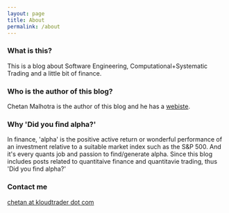 ```yaml
---
layout: page
title: About
permalink: /about
---
```


### What is this?
This is a blog about Software Engineering, Computational+Systematic Trading and a little bit of finance.

### Who is the author of this blog?
Chetan Malhotra is the author of this blog and he has a <a href="http://debuggermalhotra.github.io" target="_blank">webiste</a>.

### Why 'Did you find alpha?'
In finance, 'alpha' is the positive active return or wonderful performance of an investment relative to a suitable market index such as the S&P 500. And it's every quants job and passion to find/generate alpha. Since this blog includes posts related to quantitaive finance and quantitavie trading, thus 'Did you find alpha?'




### Contact me

[chetan at kloudtrader dot com](mailto:chetan@kloudtrader.com)